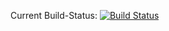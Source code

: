 Current Build-Status: [![Build Status](https://buildhive.cloudbees.com/job/krizi/job/parametercheck/badge/icon)](https://buildhive.cloudbees.com/job/krizi/job/parametercheck/)